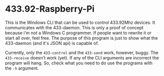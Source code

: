 433.92-Raspberry-Pi
===================

This is the Windows CLI that can be used to control 433.92Mhz devices. It communicates with the 433-daemon.
This is only a proof of concept because i'm not a Windows C programmer. If people want to rewrite it or start all over, feel free. 
The purpose of this program is just to show what the 433-daemon (and it's JSON api) is capable of.

Currently, only the `433-control` and the `433-send` work, however, buggy. The `433-receive` doesn't work (yet).
If any of the CLI arguments are incorrect the program will hang.
So, check what you need to do use the programs with the `-h` argument.